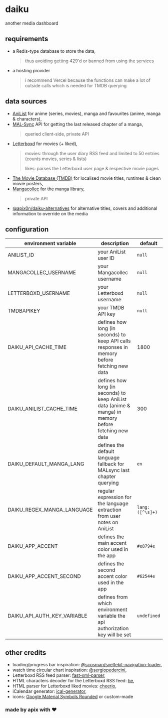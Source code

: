 # daiku

another media dashboard

## requirements

* a Redis-type database to store the data,
  > thus avoiding getting 429'd or banned from using the services
* a hosting provider
  > i recommend Vercel because the functions can make a lot of outside calls which is needed for TMDB querying

## data sources

* [AniList](https://anilist.co/) for anime (series, movies), manga and favourites (anime, manga & characters),
* [MAL-Sync](https://malsync.moe/) API for getting the last released chapter of a manga,
    >  queried client-side, private API
* [Letterboxd](https://letterboxd.com/) for movies (+ liked),
    > movies: through the user diary RSS feed and limited to 50 entries (counts movies, series & lists)
    > 
    > likes: parses the Letterboxd user page & respective movie pages
* [The Movie Database (TMDB)](https://www.themoviedb.org/) for localised movie titles, runtimes & clean movie posters,
* [Mangacollec](https://www.mangacollec.com/) for the manga library,
    > private API
* [@apix0n/daiku-alternatives](https://github.com/apix0n/daiku-alternatives) for alternative titles, covers and additional information to override on the media

## configuration

| environment variable | description | default |
|---|---|---|
| ANILIST_ID | your AniList user ID | `null` |
| MANGACOLLEC_USERNAME | your Mangacollec username | `null` |
| LETTERBOXD_USERNAME | your Letterboxd username | `null` |
| TMDBAPIKEY | your TMDB API key | `null` |
| DAIKU_API_CACHE_TIME | defines how long (in seconds) to keep API calls responses in memory before fetching new data | 1800 |
| DAIKU_ANILIST_CACHE_TIME | defines how long (in seconds) to keep AniList data (anime & manga) in memory before fetching new data | 300 |
| DAIKU_DEFAULT_MANGA_LANG | defines the default language fallback for MALsync last chapter querying | `en` |
| DAIKU_REGEX_MANGA_LANGUAGE | regular expression for the language extraction from user notes on AniList | `lang:([^\s]+)` |
| DAIKU_APP_ACCENT | defines the main accent color used in the app | `#e8794e` |
| DAIKU_APP_ACCENT_SECOND | defines the second accent color used in the app | `#62544e` |
| DAIKU_API_AUTH_KEY_VARIABLE | defines from which environment variable the api authorization key will be set | `undefined` |

## other credits

* loading/progress bar inspiration: [@scosman/sveltekit-navigation-loader](https://github.com/scosman/sveltekit-navigation-loader),
* watch time circular chart inspiration: [@sergiopedercini](https://codepen.io/sergiopedercini/pen/jmKdbj),
* Letterboxd RSS feed parser: [fast-xml-parser](https://www.npmjs.com/package/fast-xml-parser),
* HTML characters decoder for the Letterboxd RSS feed: [he](https://www.npmjs.com/package/he),
* HTML parser for Letterboxd liked movies: [cheerio](https://cheerio.js.org/),
* iCalendar generator: [ical-generator](https://www.npmjs.com/package/ical-generator),
* icons: [Google Material Symbols Rounded](https://fonts.google.com/icons?icon.style=Rounded) or custom-made
<!-- w: 400; 48px -->

### made by apix with ❤️